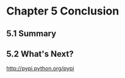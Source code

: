 
# Chapter 5 Conclusion
<!-- toc orderedList:0 depthFrom:1 depthTo:6 -->
<!-- tocstop -->


## 5.1 Summary

## 5.2 What's Next?

http://pypi.python.org/pypi


```python

```